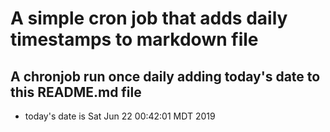 A simple cron job that adds daily timestamps to markdown file
============================================================
## A chronjob run once daily adding today's date to this README.md file
* today's date is Sat Jun 22 00:42:01 MDT 2019
